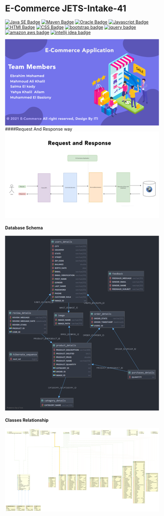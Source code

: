 # E-Commerce JETS-Intake-41
[![Java SE Badge](https://img.shields.io/badge/java-007396?style=flat&labelColor=007396&logo=Java&logoColor=white)](https://www.oracle.com/java/)
[![Maven Badge](https://img.shields.io/badge/apachemaven-C71A36?style=flat&labelColor=C71A36&logo=apache&logoColor=white)](https://www.apache.org/)
[![Oracle Badge](https://img.shields.io/badge/mysql-4479A1?style=flat&labelColor=4479A1&logo=mysql&logoColor=white)]()
[![Javascript Badge](https://img.shields.io/badge/javascript-F7DF1E?style=flat&labelColor=F7DF1E&logo=javascript&logoColor=white)](https://www.javascript.com/)
[![HTMl Badge](https://img.shields.io/badge/HTML5-E34F26?style=flat&labelColor=E34F26&logo=html5&logoColor=white)](https://developer.mozilla.org/en-US/docs/Learn/HTML/Introduction_to_HTML)
[![CSS Badge](https://img.shields.io/badge/CSS3-1572B6?style=flat&labelColor=1572B6&logo=CSS3&logoColor=white)](https://developer.mozilla.org/en-US/docs/Web/CSS/Reference)
[![bootstrap badge](https://img.shields.io/badge/Bootstrap-7952B3?style=flat&labelColor=7952B3&logo=Bootstrap&logoColor=white)](https://getbootstrap.com/)
[![jquery badge](https://img.shields.io/badge/jquery-0769AD?style=flat&labelColor=0769AD&logo=jquery&logoColor=white)]()
[![amazon aws badge](https://img.shields.io/badge/amazonaws-232F3E?style=flat&labelColor=232F3E&logo=amazon&logoColor=white)]()
[![intellij idea badge](https://img.shields.io/badge/IntellijIdea-000000?style=flat&labelColor=000000&logo=intellij-idea&logoColor=white)]()

![E-Commerce ](E-Commerce.png)
####Request And Response way
![Request-Response ](Request-Response.png)
#### Database Schema
![databaseDiagram](databaseDiagram.png)
#### Classes Relationship
![Classes Diagram](classes.png)


